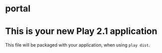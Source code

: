 portal
======
This is your new Play 2.1 application
=====================================

This file will be packaged with your application, when using `play dist`.
